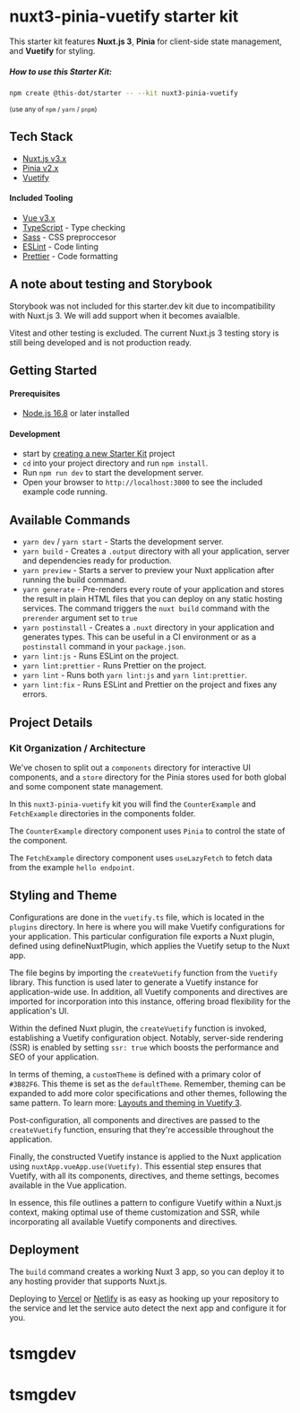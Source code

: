 # nuxt3-pinia-vuetify starter kit

This starter kit features **Nuxt.js 3**, **Pinia** for client-side state management, and **Vuetify** for styling.

##### How to use this Starter Kit:

```bash
npm create @this-dot/starter -- --kit nuxt3-pinia-vuetify
```

<sub>(use any of `npm` / `yarn` / `pnpm`)</sub>

## Tech Stack

- [Nuxt.js v3.x](https://nuxt.com/)
- [Pinia v2.x](https://pinia.vuejs.org/)
- [Vuetify](https://vuetifyjs.com/)

#### Included Tooling

- [Vue v3.x](https://vuejs.org/)
- [TypeScript](https://www.typescriptlang.org/) - Type checking
- [Sass](https://sass-lang.com/guide) - CSS preproccesor
- [ESLint](https://eslint.org/) - Code linting
- [Prettier](https://prettier.io/) - Code formatting

## A note about testing and Storybook

Storybook was not included for this starter.dev kit due to incompatibility with Nuxt.js 3. We will add support when it becomes avaialble.

Vitest and other testing is excluded. The current Nuxt.js 3 testing story is still being developed and is not production ready.

## Getting Started

#### Prerequisites

- [Node.js 16.8](https://nodejs.org/) or later installed

#### Development

- start by [creating a new Starter Kit](https://starter.dev/) project
- `cd` into your project directory and run `npm install`.
- Run `npm run dev` to start the development server.
- Open your browser to `http://localhost:3000` to see the included example code running.

## Available Commands

- `yarn dev` / `yarn start` - Starts the development server.
- `yarn build` - Creates a `.output` directory with all your application, server and dependencies ready for production.
- `yarn preview` - Starts a server to preview your Nuxt application after running the build command.
- `yarn generate` - Pre-renders every route of your application and stores the result in plain HTML files that you can deploy on any static hosting services. The command triggers the `nuxt build` command with the `prerender` argument set to `true`
- `yarn postinstall` - Creates a `.nuxt` directory in your application and generates types. This can be useful in a CI environment or as a `postinstall` command in your `package.json`.
- `yarn lint:js` - Runs ESLint on the project.
- `yarn lint:prettier` - Runs Prettier on the project.
- `yarn lint` - Runs both `yarn lint:js` and `yarn lint:prettier`.
- `yarn lint:fix` - Runs ESLint and Prettier on the project and fixes any errors.

## Project Details

### Kit Organization / Architecture

We've chosen to split out a `components` directory for interactive UI components, and a `store` directory for the Pinia stores used for both global and some component state management.

In this `nuxt3-pinia-vuetify` kit you will find the `CounterExample` and `FetchExample` directories in the components folder.

The `CounterExample` directory component uses `Pinia` to control the state of the component.

The `FetchExample` directory component uses `useLazyFetch` to fetch data from the example `hello endpoint`.

## Styling and Theme
Configurations are done in the `vuetify.ts` file, which is located in the `plugins` directory. In here is where you will make Vuetify configurations for your application. This particular configuration file exports a Nuxt plugin, defined using defineNuxtPlugin, which applies the Vuetify setup to the Nuxt app.

The file begins by importing the `createVuetify` function from the `Vuetify` library. This function is used later to generate a Vuetify instance for application-wide use. In addition, all Vuetify components and directives are imported for incorporation into this instance, offering broad flexibility for the application's UI.

Within the defined Nuxt plugin, the `createVuetify` function is invoked, establishing a Vuetify configuration object. Notably, server-side rendering (SSR) is enabled by setting `ssr: true` which boosts the performance and SEO of your application.

In terms of theming, a `customTheme` is defined with a primary color of `#3B82F6`. This theme is set as the `defaultTheme`. Remember, theming can be expanded to add more color specifications and other themes, following the same pattern. To learn more: [Layouts and theming in Vuetify 3](https://www.thisdot.co/blog/layouts-and-theming-in-vuetify-3/).

Post-configuration, all components and directives are passed to the `createVuetify` function, ensuring that they're accessible throughout the application.

Finally, the constructed Vuetify instance is applied to the Nuxt application using `nuxtApp.vueApp.use(Vuetify)`. This essential step ensures that Vuetify, with all its components, directives, and theme settings, becomes available in the Vue application.

In essence, this file outlines a pattern to configure Vuetify within a Nuxt.js context, making optimal use of theme customization and SSR, while incorporating all available Vuetify components and directives.

## Deployment

The `build` command creates a working Nuxt 3 app, so you can deploy it to any hosting provider that supports Nuxt.js.

Deploying to [Vercel](https://vercel.com) or [Netlify](https://www.netlify.com) is as easy as hooking up your repository to the service and let the service auto detect the next app and configure it for you.
# tsmgdev
# tsmgdev
